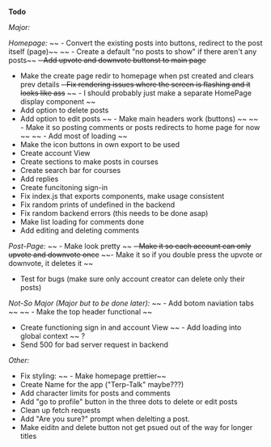 **Todo**

*Major:*

*Homepage:*
~~ - Convert the existing posts into buttons, redirect to the post itself (page)~~
~~ - Create a default "no posts to show" if there aren't any posts~~
~~- Add upvote and downvote buttonst to main page~~
- Make the create page redir to homepage when pst created and clears prev details
~~- Fix rendering issues where the screen is flashing and it looks like ass~~
~~    - I should probably just make a separate HomePage display component ~~
- Add option to delete posts
- Add option to edit posts
~~ - Make main headers work (buttons) ~~
~~ - Make it so posting comments or posts redirects to home page for now ~~ 
~~ - Add most of loading ~~
- Make the icon buttons in own export to be used 
- Create account View
- Create sections to make posts in courses
- Create search bar for courses
- Add replies
- Create funcitoning sign-in
- Fix index.js that exports components, make usage consistent
- Fix random prints of undefined in the backend
- Fix random backend errors (this needs to be done asap)
- Make list loading for comments done
- Add editing and deleting comments

*Post-Page:*
~~  - Make look pretty ~~ 
~~- Make it so each account can only upvote and downvote once~~
~~- Make it so if you double press the upvote or downvote, it deletes it ~~
- Test for bugs (make sure only account creator can delete only their posts)

*Not-So Major (Major but to be done later):*
~~ - Add botom naviation tabs ~~ ~~ - Make the top header functional ~~
- Create functioning sign in and account View
~~ - Add loading into global context ~~ ?
- Send 500 for bad server request in backend

*Other:*
- Fix styling:
~~  - Make homepage prettier~~ 
- Create Name for the app ("Terp-Talk" maybe???)
- Add character limits for posts and comments
- Add "go to profile" button in the three dots to delete or edit posts
- Clean up fetch requests
- Add "Are you sure?" prompt when delelting a post.
- Make eiditn and delete button not get psued out of the way for longer titles